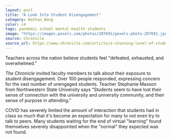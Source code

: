 ```yaml
---
layout: post
title: "A Look Into Student Disengagement"
category: Nathan_Wong
color: c4
tags: pandemic school mental-health students
image: "https://images.pexels.com/photos/207691/pexels-photo-207691.jpeg?auto=compress&cs=tinysrgb&w=1260&h=750&dpr=1"
source: Chronicle
source_url: https://www.chronicle.com/article/a-stunning-level-of-student-disconnection
---
```


Teachers across the nation believe students feel "defeated, exhausted, and overwhelmed."
<!--more-->

<p>
<i>The Chronicle</i> invited faculty members to talk about their exposure to student disengagement. Over 100 people responded, expressing concern for the vast number of unengaged students.
Teacher Stephanie Masson from Northwestern State University says “Students seem to have lost their sense of connection with the university and university community, and their sense of purpose in attending.”
</p>
<p>
COVID has severely limited the amount of interaction that students had in class so much that it's become an expectation for many to not even try to talk to peers.
Many students waiting for the end of virtual "learning" found themselves severely disappointed when the "normal" they expected was not found.
</p>